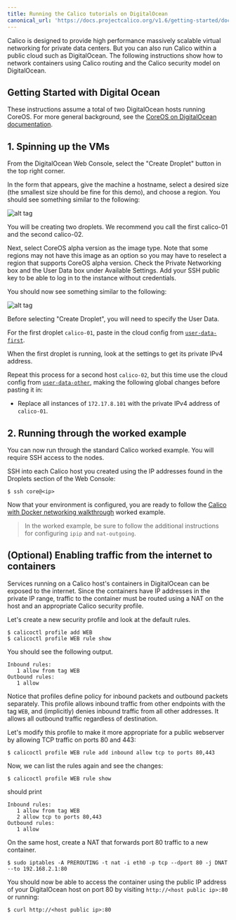 ```yaml
---
title: Running the Calico tutorials on DigitalOcean
canonical_url: 'https://docs.projectcalico.org/v1.6/getting-started/docker/installation/digital-ocean'
---
```



Calico is designed to provide high performance massively scalable virtual networking for private data centers. But you
can also run Calico within a public cloud such as DigitalOcean.  The following instructions show how to network
containers using Calico routing and the Calico security model on DigitalOcean.

## Getting Started with Digital Ocean
These instructions assume a total of two DigitalOcean hosts running CoreOS. For more general background, see the
[CoreOS on DigitalOcean documentation][coreos-digitalocean].

## 1. Spinning up the VMs
From the DigitalOcean Web Console, select the "Create Droplet" button in the top right corner.

In the form that appears, give the machine a hostname, select a desired size (the smallest size should be fine for this
demo), and choose a region.  You should see something similar to the following:

![alt tag]({{site.baseurl}}/images/Create_Droplet_1.png)

You will be creating two droplets.  We recommend you call the first calico-01 and the second
calico-02.

Next, select CoreOS alpha version as the image type.  Note that some regions may not have this image as an option so
you may have to reselect a region that supports CoreOS alpha version. Check the Private Networking box and the User
Data box under Available Settings.  Add your SSH public key to be able to log in to the instance without credentials.

You should now see something similar to the following:

![alt tag]({{site.baseurl}}/images/Create_Droplet_2.png)

Before selecting "Create Droplet", you will need to specify the User Data.

For the first droplet `calico-01`, paste in the cloud config from
[`user-data-first`]({{site.baseurl}}/{{page.version}}/getting-started/docker/installation/cloud-config/user-data-first).

When the first droplet is running, look at the settings to get its private IPv4
address.

Repeat this process for a second host `calico-02`, but this time use the
cloud config from [`user-data-other`]({{site.baseurl}}/{{page.version}}/getting-started/docker/installation/cloud-config/user-data-others), making the following global changes before
pasting it in:

- Replace all instances of `172.17.8.101` with the private IPv4 address of `calico-01`.

## 2. Running through the worked example
You can now run through the standard Calico worked example.  You will require
SSH access to the nodes.

SSH into each Calico host you created using the IP addresses found in the
Droplets section of the Web Console:

```shell
$ ssh core@<ip>
```

Now that your environment is configured, you are ready to follow the [Calico with Docker networking walkthrough]({{site.baseurl}}/{{page.version}}/getting-started/docker/tutorials/basic) worked example.

> In the worked example, be sure to follow the additional instructions for
configuring `ipip` and `nat-outgoing`.

## (Optional) Enabling traffic from the internet to containers

Services running on a Calico host's containers in DigitalOcean can be exposed to the internet.  Since the containers
have IP addresses in the private IP range, traffic to the container must be routed using a NAT on the host and an
appropriate Calico security profile.

Let's create a new security profile and look at the default rules.

```shell
$ calicoctl profile add WEB
$ calicoctl profile WEB rule show
```

You should see the following output.

```shell
Inbound rules:
   1 allow from tag WEB
Outbound rules:
   1 allow
```

Notice that profiles define policy for inbound packets and outbound packets separately.  This profile allows inbound
traffic from other endpoints with the tag `WEB`, and (implicitly) denies inbound traffic from all other addresses.
It allows all outbound traffic regardless of destination.

Let's modify this profile to make it more appropriate for a public webserver by allowing TCP traffic on ports 80 and
443:

```shell
$ calicoctl profile WEB rule add inbound allow tcp to ports 80,443
```

Now, we can list the rules again and see the changes:

```shell
$ calicoctl profile WEB rule show
```

should print

```shell
Inbound rules:
   1 allow from tag WEB
   2 allow tcp to ports 80,443
Outbound rules:
   1 allow
```

On the same host, create a NAT that forwards port 80 traffic to a new container.

```shell
$ sudo iptables -A PREROUTING -t nat -i eth0 -p tcp --dport 80 -j DNAT  --to 192.168.2.1:80
```

You should now be able to access the container using the public IP address of your DigitalOcean host on port 80 by
visiting `http://<host public ip>:80` or running:

```shell
$ curl http://<host public ip>:80
```

[coreos-digitalocean]: https://coreos.com/os/docs/latest/booting-on-digitalocean.html
